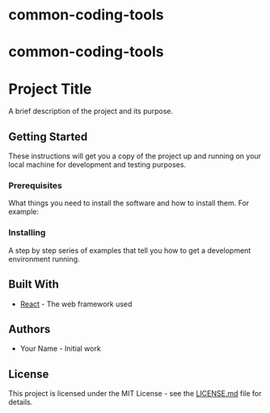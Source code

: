 ﻿# common-coding-tools
# common-coding-tools
# Project Title

A brief description of the project and its purpose.

## Getting Started

These instructions will get you a copy of the project up and running on your local machine for development and testing purposes.

### Prerequisites

What things you need to install the software and how to install them. For example:


### Installing

A step by step series of examples that tell you how to get a development environment running.


## Built With

- [React](https://reactjs.org/) - The web framework used

## Authors

- Your Name - Initial work

## License

This project is licensed under the MIT License - see the [LICENSE.md](LICENSE.md) file for details.
